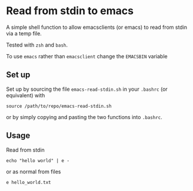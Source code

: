 

Read from stdin to emacs
=========

A simple shell function to allow emacsclients (or emacs) to read from stdin via a temp file.

Tested with `zsh` and `bash`.

To use `emacs` rather than `emacsclient` change the `EMACSBIN` variable


Set up
----

Set up by sourcing the file `emacs-read-stdin.sh` in your `.bashrc` (or equivalent) with

    source /path/to/repo/emacs-read-stdin.sh

or by simply copying and pasting the two functions into `.bashrc`.

Usage
----

Read from stdin

    echo "hello world" | e -

or as normal from files

    e hello_world.txt
